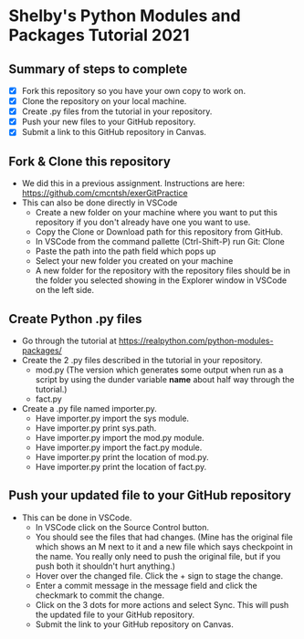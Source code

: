 # Shelby's Python Modules and Packages Tutorial 2021

## Summary of steps to complete

- [x] Fork this repository so you have your own copy to work on.
- [x] Clone the repository on your local machine. 
- [x] Create .py files from the tutorial in your repository.
- [x] Push your new files to your GitHub repository.
- [x] Submit a link to this GitHub repository in Canvas.

## Fork & Clone this repository

* We did this in a previous assignment. Instructions are here: https://github.com/cmcntsh/exerGitPractice
* This can also be done directly in VSCode
  * Create a new folder on your machine where you want to put this repository if you don't already have one you want to use.
  * Copy the Clone or Download path for this repository from GitHub.
  * In VSCode from the command pallette (Ctrl-Shift-P) run Git: Clone
  * Paste the path into the path field which pops up
  * Select your new folder you created on your machine
  * A new folder for the repository with the repository files should be in the folder you selected showing in the Explorer window in VSCode on the left side.

## Create Python .py files

* Go through the tutorial at https://realpython.com/python-modules-packages/
* Create the 2 .py files described in the tutorial in your repository.
  * mod.py (The version which generates some output when run as a script by using the dunder variable __name__ about half way through the tutorial.)
  * fact.py
* Create a .py file named importer.py.
  * Have importer.py import the sys module.
  * Have importer.py print sys.path.
  * Have importer.py import the mod.py module.
  * Have importer.py import the fact.py module.
  * Have importer.py print the location of mod.py.
  * Have importer.py print the location of fact.py.

## Push your updated file to your GitHub repository

* This can be done in VSCode.
  * In VSCode click on the Source Control button.
  * You should see the files that had changes. (Mine has the original file which shows an M next to it and a new file which says checkpoint in the name. You really only need to push the original file, but if you push both it shouldn't hurt anything.)
  * Hover over the changed file. Click the + sign to stage the change.
  * Enter a commit message in the message field and click the checkmark to commit the change.
  * Click on the 3 dots for more actions and select Sync. This will push the updated file to your GitHub repository.
  * Submit the link to your GitHub repository on Canvas.
